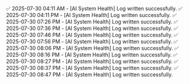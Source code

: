 ✅ 2025-07-30 04:11 AM - [AI System Health] Log written successfully.
✅ 2025-07-30 04:11 PM - [AI System Health] Log written successfully.
✅ 2025-07-30 07:26 PM - [AI System Health] Log written successfully.
✅ 2025-07-30 07:36 PM - [AI System Health] Log written successfully.
✅ 2025-07-30 07:46 PM - [AI System Health] Log written successfully.
✅ 2025-07-30 07:56 PM - [AI System Health] Log written successfully.
✅ 2025-07-30 08:06 PM - [AI System Health] Log written successfully.
✅ 2025-07-30 08:16 PM - [AI System Health] Log written successfully.
✅ 2025-07-30 08:27 PM - [AI System Health] Log written successfully.
✅ 2025-07-30 08:37 PM - [AI System Health] Log written successfully.
✅ 2025-07-30 08:47 PM - [AI System Health] Log written successfully.
